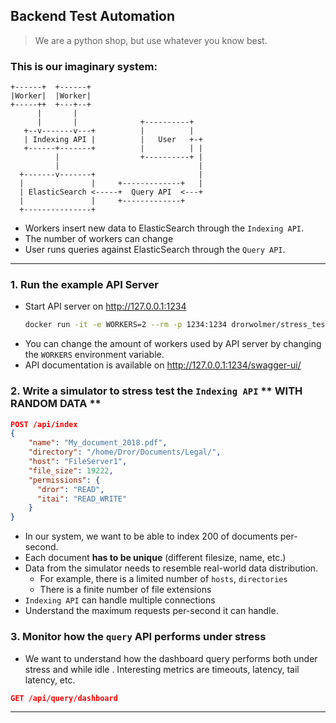 Backend Test Automation
---

> We are a python shop, but use whatever you know best.

### This is our imaginary system:


```            
+------+  +------+
|Worker|  |Worker|
+-----++  +---+--+
      |       |
      |       |              +----------+
   +--v-------v---+          |          |
   | Indexing API |          |   User   +-+
   +------+-------+          |          | |
          |                  +----------+ |
          |                               |
  +-------v-------+                       |
  |               |     +-------------+   |
  | ElasticSearch <-----+  Query API  <---+
  |               |     +-------------+
  +---------------+
```



- Workers insert new data to ElasticSearch through the `Indexing API`.
- The number of workers can change
- User runs queries against ElasticSearch through the `Query API`.

---

### 1. Run the example API Server

- Start API server on http://127.0.0.1:1234
    ```bash
    docker run -it -e WORKERS=2 --rm -p 1234:1234 drorwolmer/stress_test   
    ```
- You can change the amount of workers used by API server by changing the `WORKERS` environment variable.
- API documentation is available on http://127.0.0.1:1234/swagger-ui/

### 2. Write a simulator to stress test the `Indexing API` ** WITH RANDOM DATA **

```json
POST /api/index
{
    "name": "My_document_2018.pdf",
    "directory": "/home/Dror/Documents/Legal/",
    "host": "FileServer1",
    "file_size": 19222,
    "permissions": {
      "dror": "READ",
      "itai": "READ_WRITE"
    }
}
```

- In our system, we want to be able to index 200 of documents per-second.
- Each document **has to be unique** (different filesize, name, etc.)
- Data from the simulator needs to resemble real-world data distribution.
  - For example, there is a limited number of `hosts`, `directories`
  - There is a finite number of file extensions
- `Indexing API` can handle multiple connections
- Understand the maximum requests per-second it can handle.


  
### 3. Monitor how the `query` API performs under stress
- We want to understand how the dashboard query performs both under stress and while idle
  . Interesting metrics are timeouts, latency, tail latency, etc.

```json
GET /api/query/dashboard
```

---
